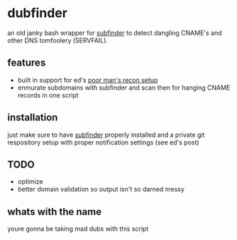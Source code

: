# dubfinder
an old janky bash wrapper for [subfinder](https://github.com/projectdiscovery/subfinder) to detect dangling CNAME's and other DNS tomfoolery (SERVFAIL).

## features
* built in support for ed's [poor man's recon setup](https://edoverflow.com/2018/the-poor-mans-monitoring-setup/)
* enmurate subdomains with subfinder and scan then for hanging CNAME records in one script

## installation
just make sure to have [subfinder](https://github.com/projectdiscovery/subfinder)  properly installed and a private git respository setup with proper notification settings (see ed's post)

## TODO
* optimize
* better domain validation so output isn't so darned messy

## whats with the name
youre gonna be taking mad dubs with this script
